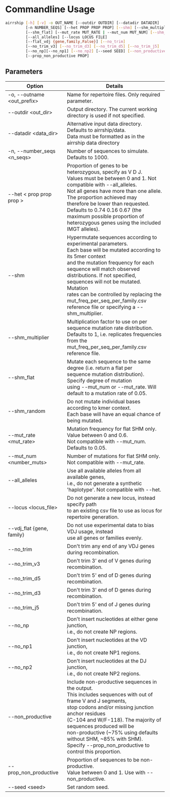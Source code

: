 # Commandline Usage


```bash
airrship [-h] [-v] -o OUT_NAME [--outdir OUTDIR] [--datadir DATADIR] 
         [-n NUMBER_SEQS] [--het PROP PROP PROP] [--shm] [--shm_multiplier SHM_MULTIPLIER] 
         [--shm_flat] [--mut_rate MUT_RATE | --mut_num MUT_NUM] [--shm_random] 
         [--all_alleles] [--locus LOCUS FILE] 
         [--flat_vdj {gene,family,False}] [--no_trim] 
         [--no_trim_v3] [--no_trim_d3] [--no_trim_d5] [--no_trim_j5] 
         [--no_np][--no_np1] [--no_np2] [--seed SEED] [--non_productive]
         [--prop_non_productive PROP]
```

## Parameters

| Option                           | Details                                                                                                                                                                                                                                                                                                                                                                                                                  |
| -------------------------------- | ------------------------------------------------------------------------------------------------------------------------------------------------------------------------------------------------------------------------------------------------------------------------------------------------------------------------------------------------------------------------------------------------------------------------ |
| -o, --outname &lt;out_prefix&gt; | Name for repertoire files. Only required parameter.                                                                                                                                                                                                                                                                                                                                                                      |
| --outdir &lt;out_dir&gt;         | Output directory. The current working directory is used if not specified.                                                                                                                                                                                                                                                                                                                                                |
| --datadir &lt;data_dir&gt;       | Alternative input data directory. Defaults to airrship/data. <br/>  Data must be formatted as in the airrship data directory                                                                                                                                                                                                                                                                                             |
| -n, --number_seqs &lt;n_seqs&gt; | Number of sequences to simulate. Defaults to 1000.                                                                                                                                                                                                                                                                                                                                                                       |
| --het &lt; prop prop prop &gt;   | Proportion of genes to be heterozygous, specify as V D J. <br/> Values must be between 0 and 1. Not compatible with --all_alleles.  <br/>  Not all genes  have  more than one allele. The proportion achieved may <br/> therefore be lower than requested. <br/> Defaults to 0.74 0.16 0.67 (the maximum possible proportion of  <br/> heterozygous genes using the included IMGT alleles).                              |
| --shm                            | Hypermutate sequences according to experimental parameters. <br/>  Each base will be mutated according to its 5mer context <br/> and the mutation frequency for each sequence will match observed <br/> distributions. If not specified, sequences will not be mutated. Mutation <br/> rates can be controlled by replacing the mut_freq_per_seq_per_family.csv <br/> reference file or specifying a --shm_multiplier. |
| --shm_multiplier                 | Multiplication factor to use on per sequence mutation rate distribution. <br/>Defaults to 1, i.e. replicates frequencies from the <br/> mut_freq_per_seq_per_family.csv reference file.  |
| --shm_flat                       | Mutate each sequence to the same degree (i.e. return a flat per <br/> sequence  mutation distribution). Specify degree of mutation <br/> using --mut_num or --mut_rate. Will default to a mutation rate of 0.05.                                                                                                                                                                                                         |
| --shm_random                     | Do not mutate individual bases according to kmer context. <br/> Each base will have an equal chance of being mutated.                                                                                                                                                                                                                                                                                                    |
| --mut_rate &lt;mut_rate&gt;      | Mutation frequency for flat SHM only. Value between 0 and 0.6. <br/> Not compatible with --mut_num. Defaults to 0.05.                                                                                                                                                                                                                                                                                                    |
| --mut_num &lt;number_muts&gt;    | Number of mutations for flat SHM only. <br/> Not compatible with --mut_rate.                                                                                                                                                                                                                                                                                                                                             |
| --all_alleles                    | Use all available alleles from all available genes, <br/> i.e., do not generate a synthetic 'haplotype'. Not compatible with --het.                                                                                                                                                                                                                                                                                      |
| --locus &lt;locus_file&gt;       | Do not generate a new locus, instead specify path <br/>  to an existing csv file to use as locus for repertoire generation.                                                                                                                                                                                                                                                                                              |
| --vdj_flat {gene, family}        | Do not use experimental data to bias VDJ usage, instead <br/> use all genes or families evenly.                                                                                                                                                                                                                                                                                                                          |
| --no_trim                        | Don't trim any end of any VDJ genes during recombination.                                                                                                                                                                                                                                                                                                                                                                |
| --no_trim_v3                     | Don't trim 3' end of V genes during recombination.                                                                                                                                                                                                                                                                                                                                                                       |
| --no_trim_d5                     | Don't trim 5' end of D genes during recombination.                                                                                                                                                                                                                                                                                                                                                                       |
| --no_trim_d3                     | Don't trim 3' end of D genes during recombination.                                                                                                                                                                                                                                                                                                                                                                       |
| --no_trim_j5                     | Don't trim 5' end of J genes during recombination.                                                                                                                                                                                                                                                                                                                                                                       |
| --no_np                          | Don't insert nucleotides at either gene junction, <br/> i.e., do not create NP regions.                                                                                                                                                                                                                                                                                                                                  |
| --no_np1                         | Don't insert nucleotides at the VD junction, <br/> i.e., do not create NP1 regions.                                                                                                                                                                                                                                                                                                                                      |
| --no_np2                         | Don't insert nucleotides at the DJ junction, <br/> i.e., do not create NP2 regions.                                                                                                                                                                                                                                                                                                                                      |
|--non_productive                 |  Include non-productive sequences in the output.<br/>This includes sequences with out of frame V and J segments,<br/> stop codons and/or missing junction anchor residues <br/>(C-104 and W/F-118). The majority of sequences produced will be<br/> non-productive (~75% using defaults without SHM, ~85% with SHM).<br/>  Specify --prop_non_productive to control this proportion.                                                                                                                                                                                                                                            |
| --prop_non_productive                 |  Proportion of sequences to be non-productive. <br/> Value between 0 and 1. Use with --non_productive.                                                                                                                                                                                                                                             |
| --seed &lt;seed&gt;              | Set random seed.                                                                                                                                                                                                                                                                                                                                                                                                         |